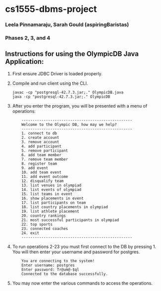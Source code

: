 # cs1555-dbms-project
### Leela Pinnamaraju, Sarah Gould (aspiringBaristas)

### Phases 2, 3, and 4

## Instructions for using the OlympicDB Java Application:

1. First ensure JDBC Driver is loaded properly.
2. Compile and run client using the CLI.
    ```
    javac -cp "postgresql-42.7.3.jar;." OlympicDB.java
    java -cp "postgresql-42.7.3.jar;." OlympicDB      
    ```
3. After you enter the program, you will be presented with a menu of operations: 
    ```
        --------------------------------------------------
        Welcome to the Olympic DB, how may we help?
        --------------------------------------------------
        1. connect to db 
        2. create account 
        3. remove account 
        4. add participant 
        5. remove participant 
        6. add team member 
        7. remove team member 
        8. register team
        9. add event
        10. add team event
        11. add event outcome
        12. disqualify team
        13. list venues in olympiad
        14. list events of olympiad
        15. list teams in event
        16. show placements in event
        17. list participants on team
        18. list country placements in olympiad
        19. list athlete placement
        20. country rankings
        21. most successful participants in olympiad
        22. top sports
        23. connected coaches
        24. exit
        --------------------------------------------------
    
    ```
4.  To run operations 2-23 you must first connect to the DB by pressing 1. 
    You will then enter your username and password for postgres.
    ```    
        You are connecting to the system!
        Enter username: postgres
        Enter password: Tr@um@-$ql
        Connected to the database successfully.
    ```

5.  You may now enter the various commands to access the operations. 
